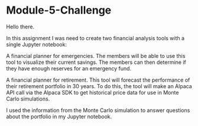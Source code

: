 # Module-5-Challenge

Hello there. 

In this assignment I was need to create two financial analysis tools with a single Jupyter notebook:

A financial planner for emergencies. The members will be able to use this tool to visualize their current savings. The members can then determine if they have enough reserves for an emergency fund.

A financial planner for retirement. This tool will forecast the performance of their retirement portfolio in 30 years. To do this, the tool will make an Alpaca API call via the Alpaca SDK to get historical price data for use in Monte Carlo simulations.

I used the information from the Monte Carlo simulation to answer questions about the portfolio in my Jupyter notebook.
